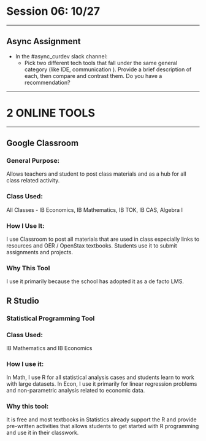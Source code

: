 # Session 06: 10/27
*******
## Async Assignment
* In the \#async_curdev slack channel:
  - Pick two different tech tools that fall under the same general category (like IDE, communication ). Provide a brief description of each, then compare and contrast them. Do you have a recommendation?

****
# 2 ONLINE TOOLS
***
 ## Google Classroom
### General Purpose:
Allows teachers and student to post class materials and as a hub for all class related activity.

### Class Used:
All Classes - IB Economics, IB Mathematics, IB TOK, IB CAS, Algebra I

### How I Use It:
I use Classroom to post all materials that are used in class especially links to resources and OER / OpenStax textbooks.
Students use it to submit assignments and projects.

### Why This Tool
I use it primarily because the school has adopted it as a de facto LMS. 

## R Studio
### Statistical Programming Tool
### Class Used: 
IB Mathematics and IB Economics

### How I use it:
In Math, I use R for all statistical analysis cases and students learn to work with large datasets.
In Econ, I use it primarily for linear regression problems and non-parametric analysis related to economic data.

### Why this tool:
It is free and most textbooks in Statistics already support the R and provide pre-written activities that allows students to get started with R programming and use it in their classwork.

